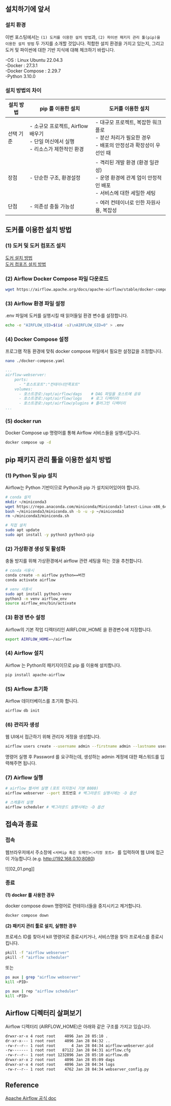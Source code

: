 
## 설치하기에 앞서  

### 설치 환경  

이번 포스팅에서는 `(1) 도커를 이용한 설치 방법`과, `(2) 파이썬 패키지 관리 툴(pip)을 이용한 설치 방법` 두 가지를 소개할 것입니다. 적합한 설치 환경을 가지고 있는지, 그리고 도커 및 파이썬에 대한 기반 지식에 대해 체크하기 바랍니다.  

-OS : Linux Ubuntu 22.04.3  
-Docker : 27.3.1  
-Docker Compose : 2.29.7  
-Python 3.10.0

### 설치 방법의 차이  

| 설치 방법 | pip 를 이용한 설치                                              | 도커를 이용한 설치                                                         |
| ----- | --------------------------------------------------------- | ------------------------------------------------------------------ |
| 선택 기준 | - 소규모 프로젝트, Airflow 배우기<br>- 단일 머신에서 실행<br>- 리소스가 제한적인 환경 | - 대규모 프로젝트, 복잡한 워크플로<br>- 분산 처리가 필요한 경우<br>- 배포의 안정성과 확장성이 우선인 때   |
| 장점    | - 단순한 구조, 환경설정                                            | - 격리된 개발 환경 (환경 일관성)<br>- 운영 환경에 관계 업이 안정적인 배포<br>- 서비스에 대한 세밀한 세팅 |
| 단점    | - 의존성 충돌 가능성                                              | - 여러 컨테이너로 인한 자원사용, 복잡성                                            |


## 도커를 이용한 설치 방법  

### (1) 도커 및 도커 컴포즈 설치  

[도커 설치 방법](https://whdrns2013.github.io/docker/20230912_001_docker_installation/)  
[도커 컴포즈 설치 방법](https://whdrns2013.github.io/docker/20241015_002_docker_compose_install/)  

### (2) Airflow Docker Compose 파일 다운로드  

```bash
wget https://airflow.apache.org/docs/apache-airflow/stable/docker-compose.yaml
```

### (3) Airflow 환경 파일 설정  

.env 파일에 도커를 실행시킬 때 읽어들일 환경 변수를 설정합니다.  

```bash
echo -e "AIRFLOW_UID=$(id -u)\nAIRFLOW_GID=0" > .env
```

### (4) Docker Compose 설정  

프로그램 작동 환경에 맞춰 docker compose 파일에서 필요한 설정값을 조정합니다.  

```bash
nano ./docker-compose.yaml
```

```yaml
...
airflow-webserver:
    ports:
      - "호스트포트":"컨테이너안쪽포트"
    volumes:
      - 호스트경로:/opt/airflow/dags    # DAG 파일을 호스트에 공유
      - 호스트경로:/opt/airflow/logs    # 로그 디렉터리
      - 호스트경로:/opt/airflow/plugins # 플러그인 디렉터리
...
```

### (5) docker run  

Docker Compose up 명령어를 통해 Airflow 서비스들을 실행시킵니다.  

```bash
docker compose up -d
```



## pip 패키지 관리 툴을 이용한 설치 방법  

### (1) Python 및 pip 설치  

Airflow는 Python 기반이므로 Python과 pip 가 설치되어있어야 합니다.  

```bash
# conda 설치
mkdir ~/miniconda3
wget https://repo.anaconda.com/miniconda/Miniconda3-latest-Linux-x86_64.sh -O ~/miniconda3/miniconda.sh
bash ~/miniconda3/miniconda.sh -b -u -p ~/miniconda3
rm ~/miniconda3/miniconda.sh

# 직접 설치
sudo apt update
sudo apt install -y python3 python3-pip
```


### (2) 가상환경 생성 및 활성화  

충돌 방지를 위해 가상환경에서 airflow 관련 세팅을 하는 것을 추천합니다.  

```bash
# conda 사용시
conda create -n airflow python==버전
conda activate airflow

# venv 사용시
sudo apt install python3-venv
python3 -m venv airflow_env
source airflow_env/bin/activate
```

### (3) 환경 변수 설정  

Airflow의 기본 작업 디렉터리인 AIRFLOW_HOME 을 환경변수에 지정합니다.  

```bash
export AIRFLOW_HOME=~/airflow
```

### (4) Airflow 설치  

Airflow 는 Python의 패키지이므로 pip 를 이용해 설치합니다.  

```bash
pip install apache-airflow
```

### (5) Airflow 초기화  

Airflow 데이터베이스를 초기화 합니다.  

```bash
airflow db init
```

### (6) 관리자 생성  

웹 UI에서 접근하기 위해 관리자 게정을 생성합니다.  

```bash
airflow users create --username admin --firstname admin --lastname user --role Admin --email abc@abc.com
```

명령어 실행 후 Password 를 요구하는데, 생성하는 admin 계정에 대한 패스워드를 입력해주면 됩니다.

### (7) Airflow 실행  

```bash
# airflow 웹서버 실행 (포트 미지정시 기본 8080)
airflow webserver --port 포트번호 # 백그라운드 실행시에는 -D 옵션

# 스케줄러 실행
airflow scheduler # 백그라운드 실행시에는 -D 옵션
```


## 접속과 종료  

### 접속  

웹브라우저에서 주소창에 `<서버ip 혹은 도메인>:<지정 포트> ` 를 입력하여 웹 UI에 접근이 가능합니다.(e.g. http://192.168.0.10:8080)  

![[02_01.png]]  

### 종료  

**(1) docker 를 사용한 경우**    

docker compose down 명령어로 컨테이너들을 중지시키고 제거합니다.  

```bash
docker compose down
```

**(2) 패키지 관리 툴로 설치, 실행한 경우**  

프로세스 ID를 찾아서 kill 명령어로 종료시키거나, 서비스명을 찾아 프로세스를 종료시킵니다.

```bash
pkill -f "airflow webserver"
pkill -f "airflow scheduler"
```

또는  

```bash
ps aux | grep "airflow webserver"
kill <PID>

ps aux | rep "airflow scheduler"
kill <PID>
```


## Airflow 디렉터리 살펴보기  

Airflow 디렉터리 (AIRFLOW_HOME)은 아래와 같은 구조를 가지고 있습니다.  

```bash
drwxr-xr-x 4 root root    4096 Jan 28 05:10 .
dr-xr-x--- 1 root root    4096 Jan 28 04:32 ..
-rw-r--r-- 1 root root       4 Jan 28 04:34 airflow-webserver.pid
-rw------- 1 root root   87122 Jan 28 04:31 airflow.cfg
-rw-r--r-- 1 root root 1232896 Jan 28 05:10 airflow.db
drwxr-xr-x 2 root root    4096 Jan 28 05:09 dags
drwxr-xr-x 4 root root    4096 Jan 28 04:34 logs
-rw-r--r-- 1 root root    4762 Jan 28 04:34 webserver_config.py
```



## Reference  

[Apache Airflow 공식 doc](https://airflow.apache.org/docs/apache-airflow/stable/start.html)  